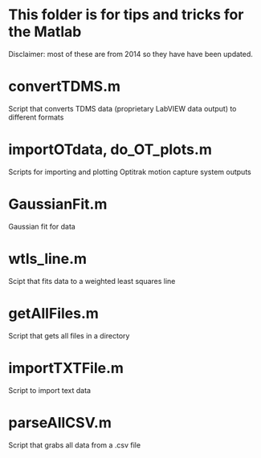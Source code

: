 # This folder is for tips and tricks for the Matlab

Disclaimer: most of these are from 2014 so they have have been updated.

# convertTDMS.m
Script that converts TDMS data (proprietary LabVIEW data output) to different formats

# importOTdata, do_OT_plots.m
Scripts for importing and plotting Optitrak motion capture system outputs

# GaussianFit.m
Gaussian fit for data

# wtls_line.m
Scipt that fits data to a weighted least squares line

# getAllFiles.m
Script that gets all files in a directory

# importTXTFile.m
Script to import text data

# parseAllCSV.m
Script that grabs all data from a .csv file